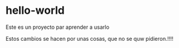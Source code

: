 # hello-world
Este es un proyecto par aprender a usarlo


Estos cambios se hacen por unas cosas, que no se quw pidieron.!!!!
